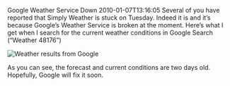 Google Weather Service Down
2010-01-07T13:16:05
Several of you have reported that Simply Weather is stuck on Tuesday. Indeed it is and it’s because Google’s Weather Service is broken at the moment. Here’s what I get when I search for the current weather conditions in Google Search (“Weather 48176”)

![Weather results from Google](http://az667460.vo.msecnd.net/cdn/images/blog/GoogleWeatherServiceDown_733C/image.png)

As you can see, the forecast and current conditions are two days old. Hopefully, Google will fix it soon.
